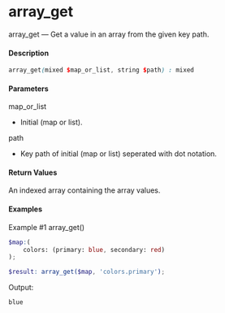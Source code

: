 # array_get

array_get — Get a value in an array from the given key path.

#### __Description__

```scss
array_get(mixed $map_or_list, string $path) : mixed
```

#### __Parameters__
map_or_list
- Initial (map or list).

path
- Key path of initial (map or list) seperated with dot notation.

#### __Return Values__
An indexed array containing the array values.


#### __Examples__
Example #1 array_get()
```scss
$map:(
    colors: (primary: blue, secondary: red)
);

$result: array_get($map, 'colors.primary');
```
Output:
```scss
blue
```